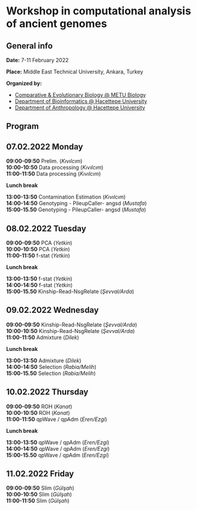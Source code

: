 # Workshop in computational analysis of ancient genomes

## General info

**Date:** 7-11 February 2022

**Place:** Middle East Technical University, Ankara, Turkey

**Organized by:** 
- [Comparative & Evolutionary Biology @ METU Biology](https://compevo.bio.metu.edu.tr/)
- [Department of Bioinformatics @ Hacettepe University](http://www.biyoinformatik.hacettepe.edu.tr/en)
- [Department of Anthropology @ Hacettepe University](http://www.antropoloji.hacettepe.edu.tr/english/biyolojik_ant_lab.shtml)

## Program

## 07.02.2022 Monday 

**09:00-09:50**	Prelim.	(*Kıvılcım*) \
**10:00-10:50**	Data processing	(*Kıvılcım*) \
**11:00-11:50**	Data processing	(*Kıvılcım*) 

**Lunch break**

**13:00-13:50**	Contamination Estimation	(*Kıvılcım*) \
**14:00-14:50** Genotyping - PileupCaller- angsd	(*Mustafa*) \
**15:00-15.50**	Genotyping - PileupCaller- angsd	(*Mustafa*) 


## 08.02.2022 Tuesday

**09:00-09:50**	PCA	(*Yetkin*) \
**10:00-10:50**	PCA	(*Yetkin*) \
**11:00-11:50**	f-stat	(*Yetkin*) 

**Lunch break**

**13:00-13:50**	f-stat	(*Yetkin*) \
**14:00-14:50** f-stat	(*Yetkin*) \
**15:00-15.50**	Kinship-Read-NsgRelate	(*Şevval/Arda*)


## 09.02.2022 Wednesday

**09:00-09:50**	Kinship-Read-NsgRelate	(*Şevval/Arda*) \
**10:00-10:50**	Kinship-Read-NsgRelate	(*Şevval/Arda*) \
**11:00-11:50**	Admixture	(*Dilek*) 

**Lunch break**

**13:00-13:50**	Admixture	(*Dilek*) \
**14:00-14:50** Selection	(*Rabia/Melih*) \
**15:00-15.50**	Selection	(*Rabia/Melih*) 


## 10.02.2022 Thursday

**09:00-09:50**	ROH	(*Kanat*) \
**10:00-10:50**	ROH	(*Kanat*) \
**11:00-11:50**	qpWave / qpAdm	(*Eren/Ezgi*) 

**Lunch break**

**13:00-13:50**	qpWave / qpAdm	(*Eren/Ezgi*) \
**14:00-14:50** qpWave / qpAdm	(*Eren/Ezgi*) \
**15:00-15.50**	qpWave / qpAdm	(*Eren/Ezgi*) 


## 11.02.2022 Friday

**09:00-09:50**	Slim	(*Gülşah*) \
**10:00-10:50**	Slim	(*Gülşah*) \
**11:00-11:50**	Slim	(*Gülşah*) 
